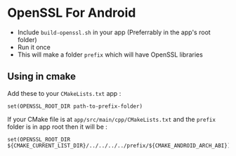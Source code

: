 # OpenSSL For Android 

* Include `build-openssl.sh` in your app (Preferrably in the app's root folder)
* Run it once
* This will make a folder `prefix` which will have OpenSSL libraries

## Using in cmake

Add these to your `CMakeLists.txt` app :

```
set(OPENSSL_ROOT_DIR path-to-prefix-folder)
```

If your CMake file is at `app/src/main/cpp/CMakeLists.txt` and the `prefix` folder is in app root then it will be :

```
set(OPENSSL_ROOT_DIR ${CMAKE_CURRENT_LIST_DIR}/../../../../prefix/${CMAKE_ANDROID_ARCH_ABI})
```